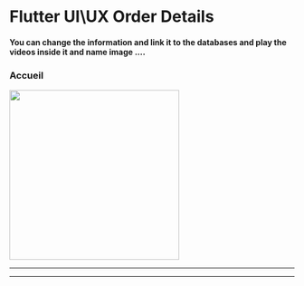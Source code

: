  <h1> Flutter UI\UX Order Details</h1>  
 
<h4> You can change the information and link it to the databases and play the videos inside it and name image ....</h4>

<h3>Accueil</h3> 

<img src="https://github.com/abenkoula71/day1-order-details/blob/main/Screenshot%202023-03-23%20224836.png" width="300" /> 

<hr><hr>


